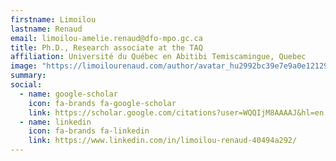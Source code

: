 ```yaml
---
firstname: Limoilou
lastname: Renaud
email: limoilou-amelie.renaud@dfo-mpo.gc.ca
title: Ph.D., Research associate at the TAQ
affiliation: Université du Québec en Abitibi Temiscamingue, Quebec
image: "https://limoilourenaud.com/author/avatar_hu2992bc39e7e9a0e12129ee242cfd7675_687524_270x270_fill_q90_lanczos_center.jpg"
summary: 
social:
  - name: google-scholar
    icon: fa-brands fa-google-scholar
    link: https://scholar.google.com/citations?user=WQQIjM8AAAAJ&hl=en
  - name: linkedin
    icon: fa-brands fa-linkedin
    link: https://www.linkedin.com/in/limoilou-renaud-40494a292/
---
```

